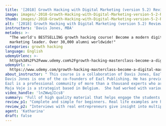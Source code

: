 ```yaml
---
title: '[2018] Growth Hacking with Digital Marketing (version 5.2) Review'
image: images/-2018-Growth-Hacking-with-Digital-Marketing-version-5-2-Review.jpeg
thumb: images/-2018-Growth-Hacking-with-Digital-Marketing-version-5-2-Review.jpeg
alt: '[2018] Growth Hacking with Digital Marketing (version 5.2) Review'
instructors: 'Davis Jones, MBA'
metades: >-
  "The world's BESTSELLING growth hacking course! Become a modern digital
  marketing leader. Over 30,000 alumni worldwide!"
categories: growth hacking
language: English
udemyUrlenc: >-
  https%3A%2F%2Fwww.udemy.com%2Fgrowth-hacking-masterclass-become-a-digital-marketing-ninja%2F
udemyUrl: >-
  https://www.udemy.com/growth-hacking-masterclass-become-a-digital-marketing-ninja/
about_instructor: " This course is a collaboration of Davis Jones, Eazl Publishing, and Maja Voje.
Davis Jones is one of the co-founders of Eazl Publishing. He has previously worked in a talent consulting firm and worked with various international clients. Due to his work on international economic work empowerment, he was awarded by the \"People of the Year\" award by the North Bay Business Journal.
Eazl is a professional community of more than a thousand experts who are in the frontline of development. They offer various courses which aim to empower people by using education as a tool. They always strive for quality content, that is why they have won numerous awards for their high-quality videos.
Maja Voje is a strategist based in Belgium.  She had worked with various companies and launched hundreds of projects. She is considered as one of the female growth hackers by a lot of experts."
video_handle: 'lnZWwqJIcs8'
summary: "Full of high quality material that helps engage the students to learn. A lot insider tips and different approaches for growth hacking were shown which are perfect for beginners in the field."
review_p1: "Complete and simple for beginners. Real life examples are helpful for students. The course caters to different people and is understandable to people of any skill level. Great summary of Growth Hacking is available for the students and gives a great overview.It helps in showing the relationship between the theory and practical use of the topic. A lot of learning materials were provided for the students that are flexible and can be tried to be solved out in different settings. The lessons will give the students the foundation to be venture out and be flexible with their decisions. wThe animation, together with the step by step explanation, is an engaging way to learn the material. "
review_p2: "Interviews with real entrepreneurs give insight into multiple strategies available in the field. Different approaches in digital marketing were shown. These approaches are very valuable to beginners in the field.The explanations were detail-oriented and help in giving a good perception of the topic. The information available was up-to-date and state of the art technologies was used. All the learning materials that were provided are of the highest quality and are updated regularly. Concepts were explained with clarity and give the students the confidence to rely on what they have learned. The material was compacted and presented in a straight-forward manner which lessens the need to study more. "
agent: 'Katharina'
draft: false
---
```


